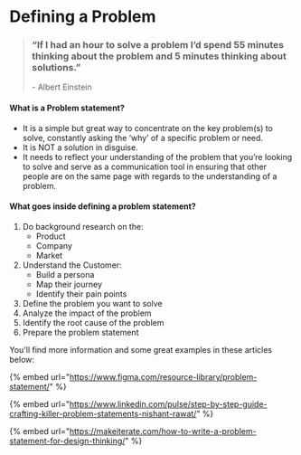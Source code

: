 # Defining a Problem

> ### “If I had an hour to solve a problem I’d spend 55 minutes thinking about the problem and 5 minutes thinking about solutions.”
>
> \- Albert Einstein

#### What is a Problem statement?

* It is a simple but great way to concentrate on the key problem(s) to solve, constantly asking the ‘why’ of a specific problem or need.
* It is NOT a solution in disguise.
* It needs to reflect your understanding of the problem that you’re looking to solve and serve as a communication tool in ensuring that other people are on the same page with regards to the understanding of a problem.

#### What goes inside defining a problem statement?

1. Do background research on the:
   * Product
   * Company
   * Market
2. Understand the Customer:
   * Build a persona
   * Map their journey
   * Identify their pain points
3. Define the problem you want to solve
4. Analyze the impact of the problem
5. Identify the root cause of the problem
6. Prepare the problem statement

You'll find more information and some great examples in these articles below:

{% embed url="https://www.figma.com/resource-library/problem-statement/" %}

{% embed url="https://www.linkedin.com/pulse/step-by-step-guide-crafting-killer-problem-statements-nishant-rawat/" %}

{% embed url="https://makeiterate.com/how-to-write-a-problem-statement-for-design-thinking/" %}
